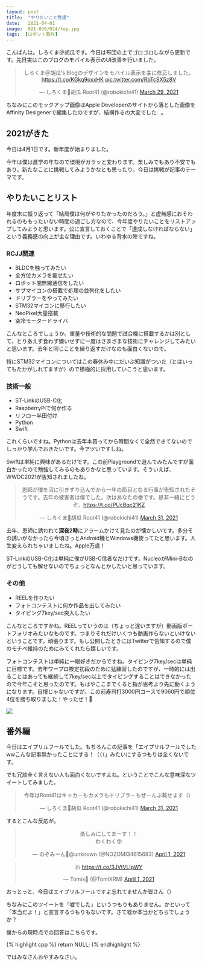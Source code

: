 ```yaml
---
layout: post
title:  "やりたいこと整理"
date:   2021-04-01
image:  021-030/024/top.jpg
tags:  [ロボット製作]
---
```


こんばんは。しろくま＠胡瓜です。今日は布団の上でゴロゴロしながら更新です。先日実はこのブログのモバイル表示のUI改善を行いました。

<center><blockquote class="twitter-tweet" data-theme="dark"><p lang="ja" dir="ltr">しろくま＠胡瓜’s Blogのデザインをモバイル表示を主に修正しました。<a href="https://t.co/KGkq9oxxHK">https://t.co/KGkq9oxxHK</a> <a href="https://t.co/RbTcSX5z8V">pic.twitter.com/RbTcSX5z8V</a></p>&mdash; しろくま🥒胡瓜 Root41 (@robokichi41) <a href="https://twitter.com/robokichi41/status/1376441094968287234?ref_src=twsrc%5Etfw">March 29, 2021</a></blockquote> <script async src="https://platform.twitter.com/widgets.js" charset="utf-8"></script></center>

ちなみにこのモックアップ画像はApple Developerのサイトから落とした画像をAffinity Desigenerで編集したのですが、結構作るの大変でした…。

## 2021がきた

今日は4月1日です。新年度が始まりました。

今年は僕は進学の年なので環境がガラッと変わります。楽しみでもあり不安でもあり。新たなことに挑戦してみようかなとも思ったり。今日は挑戦が記事のテーマです。

## やりたいことリスト

年度末に振り返って「結局僕は何がやりたかったのだろう。」と虚無感におそわれるのももったいない時間の過ごし方なので、今年度やりたいことをリストアップしてみようと思います。公に宣言しておくことで「達成しなければならない」という義務感の向上が主な理由です。いわゆる背水の陣ですね。

### RCJJ関連

- BLDCを触ってみたい
- 全方位カメラを載せたい
- ロボット間無線通信をしたい
- サブマイコンの搭載で処理の並列化をしたい
- ドリブラーをやってみたい
- STM32マイコンに移行したい
- NeoPixel大量搭載
- 空冷モータードライバ

こんなところでしょうか。重量や技術的な問題で試合機に搭載するかは別として、とりあえず食わず嫌いせずに一度はさまざまな技術にチャレンジしてみたいと思います。去年と同じことを繰り返すだけなのも面白くないので。

特にSTM32マイコンについてはこの春休み中にだいぶ知識がついた（とはいってもたかがしれてますが）ので積極的に採用していこうと思います。

### 技術一般

- ST-LinkのUSB-C化
- RaspberryPiで何か作る
- リフロー半田付け
- Python
- Swift

これくらいですね。Pythonは去年本買ってから時間なくて全然できてないのでしっかり学んでおきたいです。今アツいですしね。

Swiftは単純に興味があるだけです。この前Playgroundで遊んでみたんですが面白かったので勉強してみるのもありかなと思っています。そういえば、WWDC2021が告知されましたね。

<center><blockquote class="twitter-tweet" data-theme="dark"><p lang="ja" dir="ltr">恩師が僕を沼に引きずり込んでから一年の節目となる行事が告知されたそうです。去年の被害者は僕でした。次はあなたの番です。是非一緒にどうぞ。<a href="https://t.co/PUcBqc21KZ">https://t.co/PUcBqc21KZ</a></p>&mdash; しろくま🥒胡瓜 Root41 (@robokichi41) <a href="https://twitter.com/robokichi41/status/1377128404294660096?ref_src=twsrc%5Etfw">March 31, 2021</a></blockquote> <script async src="https://platform.twitter.com/widgets.js" charset="utf-8"></script></center>

去年、恩師に誘われて**深夜2時**にアラームかけて見たのが懐かしいです。多分その誘いがなかったら今頃きっとAndroid機とWindows機使ってたと思います。人生変えられちゃいましたね。Apple万歳！

ST-LinkのUSB-C化は単純に僕がUSB-C信者なだけです。NucleoがMini-Bなのがどうしても解せないのでちょっとなんとかしたいと思っています。

### その他

- REELを作りたい
- フォトコンテストに何か作品を出してみたい
- タイピング7key/sec突入したい

こんなところですかね。REELっていうのは（ちょっと違いますが）動画版ポートフォリオみたいなものです。つまりそれだけいくつも動画作らないといけないということです。頑張ります。もし公開したときにはTwitterで告知するので僕のモチベ維持のためにみてくれたら嬉しいです。

フォトコンテストは単純に一眼好きだからですね。タイピング7key/secは単純に目標です。去年ワープロ検定初段のために猛練習したのですが、一時的には出ることはあっても継続して7key/sec以上でタイピングすることはできなかったので今年こそと思ったのです。もはやここまでくると指が思考より先に動くようになります。自慢じゃないですが、この前寿司打3000円コースで9060円で順位4位を勝ち取りました！やったぜ！💪

![]({{site.baseurl}}/img/021-030/024/001.png)

## 番外編

今日はエイプリルフールでした。もちろんこの記事を「エイプリルフールでしたwwこんな記事無かったことにする！（（（」みたいにするつもりは全くないです。

でも冗談全く言えない人も面白くないですよね。ということでこんな意味深なツイートしてみました。

<center><blockquote class="twitter-tweet" data-theme="dark"><p lang="ja" dir="ltr">今年はRoot41はキッカーもカメラもドリブラーもぜーんぶ載せます（）</p>&mdash; しろくま🥒胡瓜 Root41 (@robokichi41) <a href="https://twitter.com/robokichi41/status/1377406148823805952?ref_src=twsrc%5Etfw">March 31, 2021</a></blockquote> <script async src="https://platform.twitter.com/widgets.js" charset="utf-8"></script></center>

するとこんな反応が。

<center><blockquote class="twitter-tweet" data-theme="dark"><p lang="ja" dir="ltr">楽しみにしてまーす！！<br>わくわく😚</p>&mdash; のぞみーん🍮@unknown (@NOZOMI34615683) <a href="https://twitter.com/NOZOMI34615683/status/1377434194905731074?ref_src=twsrc%5Etfw">April 1, 2021</a></blockquote> <script async src="https://platform.twitter.com/widgets.js" charset="utf-8"></script></center>

<center><blockquote class="twitter-tweet" data-theme="dark"><p lang="ja" dir="ltr">お <a href="https://t.co/3JVtVLIpWY">https://t.co/3JVtVLIpWY</a></p>&mdash; Tomix🍣 (@TomiXRM) <a href="https://twitter.com/TomiXRM/status/1377539359017115655?ref_src=twsrc%5Etfw">April 1, 2021</a></blockquote> <script async src="https://platform.twitter.com/widgets.js" charset="utf-8"></script></center>

おっとっと、今日はエイプリルフールですよ忘れてませんか皆さん（）

ちなみにこのツイートを「嘘でした」というつもりもありません。かといって「本当だよ！」と宣言するつもりもないです。さて嘘か本当かどちらでしょうか？

僕からの現時点での回答はこちらです。

{% highlight cpp %}
return NULL;
{% endhighlight %}

ではみなさんおやすみなさい。